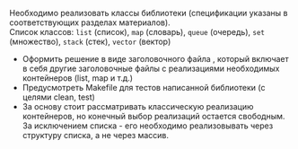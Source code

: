 Необходимо реализовать классы библиотеки (спецификации указаны в соответствующих разделах материалов). \
Список классов: `list` (список), `map` (словарь), `queue` (очередь), `set` (множество), `stack` (стек), `vector` (вектор)

- Оформить решение в виде заголовочного файла , который включает в себя другие заголовочные файлы с реализациями необходимых контейнеров (list, map и т.д.)
- Предусмотреть Makefile для тестов написанной библиотеки (с целями clean, test)
- За основу стоит рассматривать классическую реализацию контейнеров, но конечный выбор реализаций остается свободным. За исключением списка - его необходимо реализовывать через структуру списка, а не через массив.
